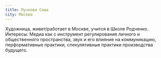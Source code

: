 ```yaml
---
title: Пучкова Саша
city: Москва
---
```


Художница, живет/работает в Москве, учится в Школе Родченко. Интересы: Медиа как с инструмент регулирования личного и общественного пространства, звук и его влияние на коммуникацию, перформативные практики, спекулятивные практики производства будущего.

